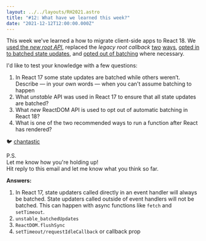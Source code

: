 ```yaml
---
layout: ../../layouts/RH2021.astro
title: "#12: What have we learned this week?"
date: "2021-12-12T12:00:00.000Z"
---
```


This week we've learned a how to migrate client-side apps to React 18. We [used the _new root API_](/2021/6), replaced the _legacy root callback_ [two](/2021/7) [ways](/2021/8), [opted in to batched state updates](/2021/9), and [opted out of batching](/2021/10) where necessary.

I'd like to test your knowledge with a few questions:

1. In React 17 some state updates are batched while others weren’t. Describe — in your own words — when you can't assume batching to happen
1. What _unstable_ API was used in React 17 to ensure that all state updates are batched?
1. What _new_ ReactDOM API is used to opt out of automatic batching in React 18?
1. What is one of the two recommended ways to run a function after React has rendered?

🐦 [chantastic](https://chan.dev/twitter)

P.S.  
Let me know how you're holding up!  
Hit reply to this email and let me know what you think so far.

**Answers:**

1. In React 17, state updaters called directly in an event handler will always be batched. State updaters called outside of event handlers will not be batched. This can happen with async functions like `fetch` and `setTimeout`.
1. `unstable_batchedUpdates`
1. `ReactDOM.flushSync`
1. `setTimeout/requestIdleCallback` or callback prop
